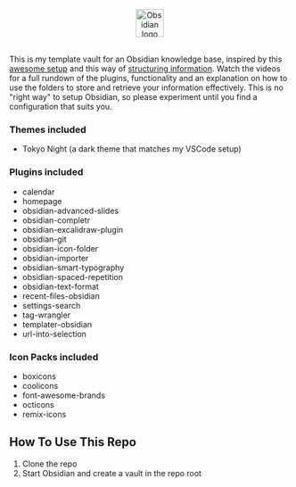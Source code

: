 <div align="center"><img src="https://upload.wikimedia.org/wikipedia/commons/thumb/1/10/2023_Obsidian_logo.svg/512px-2023_Obsidian_logo.svg.png" width="50px" alt="Obsidian logo"/><br/></div>
<br/>

This is my template vault for an Obsidian knowledge base, inspired by this [awesome setup](https://youtu.be/rAkerV8rlow) and this way of [structuring information](https://www.youtube.com/watch?v=hSTy_BInQs8&t=643s). Watch the videos for a full rundown of the plugins, functionality and an explanation on how to use the folders to store and retrieve your information effectively. This is no "right way" to setup Obsidian, so please experiment until you find a configuration that suits you.

### Themes included

- Tokyo Night (a dark theme that matches my VSCode setup)

### Plugins included

- calendar
- homepage
- obsidian-advanced-slides
- obsidian-completr
- obsidian-excalidraw-plugin
- obsidian-git
- obsidian-icon-folder
- obsidian-importer
- obsidian-smart-typography
- obsidian-spaced-repetition
- obsidian-text-format
- recent-files-obsidian
- settings-search
- tag-wrangler
- templater-obsidian
- url-into-selection

### Icon Packs included

- boxicons
- coolicons
- font-awesome-brands
- octicons
- remix-icons

## How To Use This Repo

1. Clone the repo
1. Start Obsidian and create a vault in the repo root

